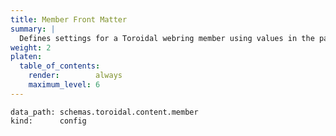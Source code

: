 ```yaml
---
title: Member Front Matter
summary: |
  Defines settings for a Toroidal webring member using values in the page's front matter.
weight: 2
platen:
  table_of_contents:
    render:        always
    maximum_level: 6
---
```


```schematize
data_path: schemas.toroidal.content.member
kind:      config
```

